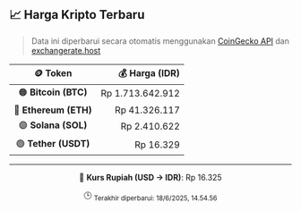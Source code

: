 

<!-- HARGA_KRIPTO -->
## 📈 Harga Kripto Terbaru

> Data ini diperbarui secara otomatis menggunakan [CoinGecko API](https://www.coingecko.com/) dan [exchangerate.host](https://exchangerate.host/)

<div align="center">

| 🪙 Token | 💰 Harga (IDR) |
|:------:|---------------:|
| 🟠 **Bitcoin (BTC)**   | Rp 1.713.642.912 |
| 🔵 **Ethereum (ETH)**  | Rp 41.326.117 |
| 🟣 **Solana (SOL)**    | Rp 2.410.622 |
| 🟢 **Tether (USDT)**   | Rp 16.329 |

---

💱 **Kurs Rupiah (USD → IDR)**: Rp 16.325

🕒 <sub>Terakhir diperbarui: 18/6/2025, 14.54.56</sub>

</div>
<!-- /HARGA_KRIPTO -->
